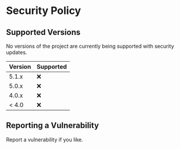 # Security Policy

## Supported Versions

No versions of the project are currently being supported with security updates.

| Version | Supported          |
| ------- | ------------------ |
| 5.1.x   | :x: |
| 5.0.x   | :x:                |
| 4.0.x   | :x: |
| < 4.0   | :x:                |

## Reporting a Vulnerability

Report a vulnerability if you like. 

